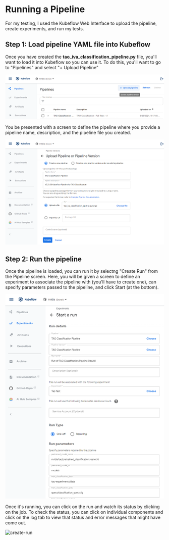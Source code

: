 # Running a Pipeline

For my testing, I used the Kubeflow Web Interface to upload the pipeline, create experiments, and run my tests.

## Step 1: Load pipeline YAML file into Kubeflow

Once you have created the **tao_iva_classification_pipeline.py** file, you'll want to load it into Kubeflow so you can use it.  To do this, you'll
want to go to "Pipelines" and select "+ Upload Pipeline"

![load-pipeline](./images/tao-load-pipeline.PNG)

You be presented with a screen to define the pipeline where you provide a pipeline name, description, and the pipeline file you created.

![load-pipeline2](./images/tao-load-pipeline2.PNG)

## Step 2: Run the pipeline

Once the pipeline is loaded, you can run it by selectng "Create Run" from the Pipeline screen.  Here, you will be given a screen
to define an experiment to associate the pipeline with (you'll have to create one), can specify parameters passed to the pipeline, 
and click Start (at the bottom).

![create-run](./images/tao-run-pipeline.PNG)

Once it's running, you can click on the run and watch its status by clicking on the job.  To check the status, you can
click on individual components and click on the log tab to view that status and error messages that might have come out.

![create-run](./images/tao-monitor-pipeline.PNG)





